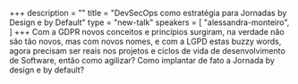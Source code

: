 +++
description = ""
title = "DevSecOps como estratégia para Jornadas by Design e by Default"
type = "new-talk"
speakers = [
        "alessandra-monteiro",
]
+++
Com a GDPR novos conceitos e princípios surgiram, na verdade não são tão novos, mas com novos nomes, e com a LGPD estas buzzy words, agora precisam ser reais nos projetos e ciclos de vida de desenvolvimento de Software, então como agilizar? Como implantar de fato a Jornada by design e by default?